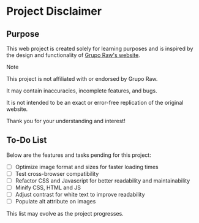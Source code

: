 # Project Disclaimer

## Purpose

This web project is created solely for learning purposes and is inspired by the design and functionality of [Grupo Raw's website](https://gruporaw.com/).

> [!NOTE]
> This project is not affiliated with or endorsed by Grupo Raw.
> 
> It may contain inaccuracies, incomplete features, and bugs.
> 
> It is not intended to be an exact or error-free replication of the original website.

Thank you for your understanding and interest!

## To-Do List  

Below are the features and tasks pending for this project:

- [ ] Optimize image format and sizes for faster loading times
- [ ] Test cross-browser compatibility
- [ ] Refactor CSS and Javascript for better readability and maintainability
- [ ] Minify CSS, HTML and JS
- [ ] Adjust contrast for white text to improve readability
- [ ] Populate alt attribute on images

This list may evolve as the project progresses.  